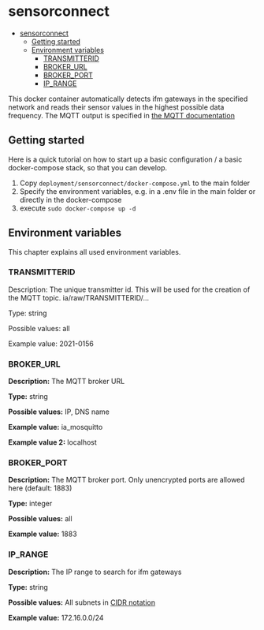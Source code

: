 # sensorconnect

- [sensorconnect](#sensorconnect)
  - [Getting started](#getting-started)
  - [Environment variables](#environment-variables)
    - [TRANSMITTERID](#transmitterid)
    - [BROKER_URL](#broker_url)
    - [BROKER_PORT](#broker_port)
    - [IP_RANGE](#ip_range)

This docker container automatically detects ifm gateways in the specified network and reads their sensor values in the highest possible data frequency. The MQTT output is specified in [the MQTT documentation](../general/mqtt.md)

## Getting started

Here is a quick tutorial on how to start up a basic configuration / a basic docker-compose stack, so that you can develop.

1. Copy `deployment/sensorconnect/docker-compose.yml` to the main folder
2. Specify the environment variables, e.g. in a .env file in the main folder or directly in the docker-compose
3. execute `sudo docker-compose up -d`

## Environment variables

This chapter explains all used environment variables.

### TRANSMITTERID

Description: The unique transmitter id. This will be used for the creation of the MQTT topic. ia/raw/TRANSMITTERID/...

Type: string

Possible values: all

Example value: 2021-0156

### BROKER_URL

**Description:** The MQTT broker URL

**Type:** string

**Possible values:** IP, DNS name

**Example value:** ia_mosquitto

**Example value 2:** localhost

### BROKER_PORT

**Description:** The MQTT broker port. Only unencrypted ports are allowed here (default: 1883)

**Type:** integer

**Possible values:** all

**Example value:** 1883

### IP_RANGE

**Description:** The IP range to search for ifm gateways

**Type:** string

**Possible values:** All subnets in [CIDR notation](https://en.wikipedia.org/wiki/Classless_Inter-Domain_Routing)

**Example value:** 172.16.0.0/24
